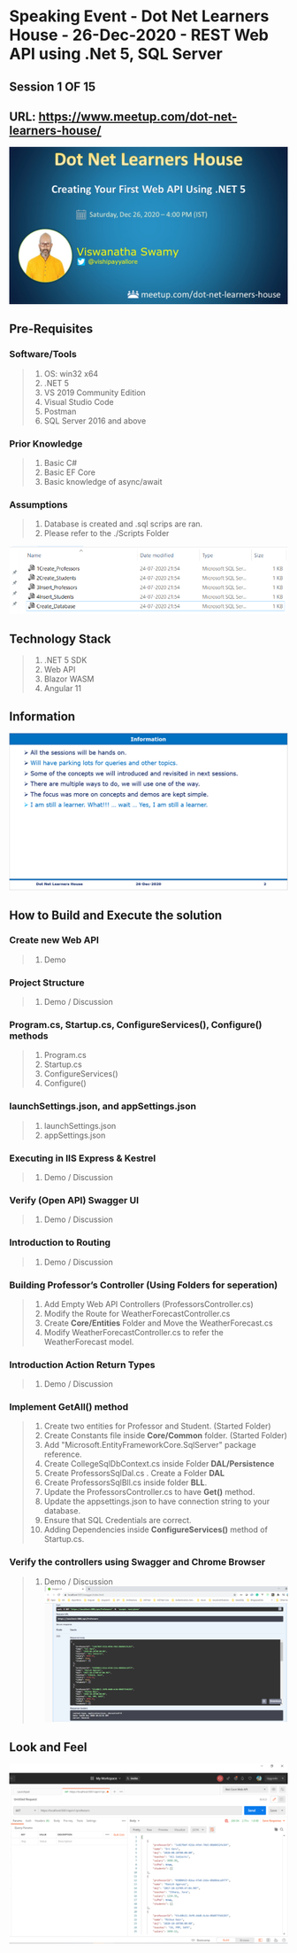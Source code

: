 # Speaking Event - Dot Net Learners House - 26-Dec-2020 - REST Web API using .Net 5, SQL Server

## Session 1 OF 15 
## URL: https://www.meetup.com/dot-net-learners-house/
![Web API using .NET 5 |100x100](./Documentation/Images/ViswanathaSwamy.png)

## Pre-Requisites

### Software/Tools
> 1. OS: win32 x64
> 1. .NET 5
> 1. VS 2019 Community Edition
> 1. Visual Studio Code
> 1. Postman
> 1. SQL Server 2016 and above 

### Prior Knowledge
> 1. Basic C#
> 1. Basic EF Core
> 1. Basic knowledge of async/await

### Assumptions
> 1. Database is created and .sql scrips are ran.
> 1. Please refer to the ./Scripts Folder

![SQL Scripts | 100x100](./Documentation/Images/SQLScripts.PNG)

## Technology Stack

> 1. .NET 5 SDK
> 1. Web API
> 1. Blazor WASM
> 1. Angular 11

## Information
![Information | 100x100](./Documentation/Images/Information.PNG)

## How to Build and Execute the solution

### Create new Web API
> 1. Demo

### Project Structure
> 1. Demo / Discussion

### Program.cs, Startup.cs, ConfigureServices(), Configure() methods
> 1. Program.cs
> 1. Startup.cs
> 1. ConfigureServices()
> 1. Configure()

### launchSettings.json, and appSettings.json
> 1. launchSettings.json
> 1. appSettings.json

### Executing in IIS Express & Kestrel
> 1. Demo / Discussion

### Verify (Open API) Swagger UI
> 1. Demo / Discussion

### Introduction to Routing
> 1. Demo / Discussion

### Building Professor’s Controller (Using Folders for seperation)
> 1. Add Empty Web API Controllers (ProfessorsController.cs)
> 1. Modify the Route for WeatherForecastController.cs
> 1. Create **Core/Entities** Folder and Move the WeatherForecast.cs
> 1. Modify WeatherForecastController.cs to refer the WeatherForecast model.

### Introduction Action Return Types
> 1. Demo / Discussion

### Implement GetAll() method
> 1. Create two entities for Professor and Student. (Started Folder)
> 1. Create Constants file inside **Core/Common** folder. (Started Folder)
> 1. Add "Microsoft.EntityFrameworkCore.SqlServer" package reference.
> 1. Create CollegeSqlDbContext.cs inside Folder **DAL/Persistence**
> 1. Create ProfessorsSqlDal.cs . Create a Folder **DAL**
> 1. Create ProfessorsSqlBll.cs inside folder **BLL**.
> 1. Update the ProfessorsController.cs to have **Get()** method.
> 1. Update the appsettings.json to have connection string to your database. 
> 1. Ensure that SQL Credentials are correct.
> 1. Adding Dependencies inside **ConfigureServices()** method of Startup.cs.

### Verify the controllers using Swagger and Chrome Browser
> 1. Demo / Discussion
![Get Using Swagger | 100x100](./Documentation/Images/SwaggerUI.PNG)

## Look and Feel
![Get Using Postman | 100x100](./Documentation/Images/GetUsingPostman.PNG)
